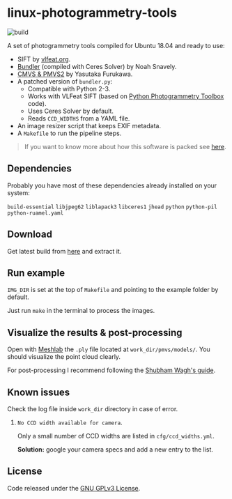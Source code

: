# linux-photogrammetry-tools
![build](https://github.com/epassaro/linux-photogrammetry-tools/workflows/build/badge.svg)

A set of photogrammetry tools compiled for Ubuntu 18.04 and ready to use:

- SIFT by [vlfeat.org](https://www.vlfeat.org/).
- [Bundler](https://github.com/snavely/bundler_sfm) (compiled with Ceres Solver) by Noah Snavely.
- [CMVS \& PMVS2](https://github.com/pmoulon/CMVS-PMVS) by Yasutaka Furukawa.
- A patched version of `bundler.py`:
  - Compatible with Python 2-3.
  - Works with VLFeat SIFT (based on [Python Photogrammetry Toolbox](https://github.com/steve-vincent/photogrammetry) code).
  - Uses Ceres Solver by default.
  - Reads `CCD_WIDTHS` from a YAML file.
- An image resizer script that keeps EXIF metadata.
- A `Makefile` to run the pipeline steps.

> If you want to know more about how this software is packed see [here](https://github.com/epassaro/linux-photogrammetry-tools/blob/master/.github/workflows/release.yml).


## Dependencies
Probably you have most of these dependencies already installed on your system:

`build-essential` `libjpeg62` `liblapack3` `libceres1` `jhead` `python` `python-pil` `python-ruamel.yaml`


## Download
Get latest build from [here](https://github.com/epassaro/linux-photogrammetry-tools/releases/download/latest/lpt-ubuntu-18.04.tar.gz) and extract it.


## Run example
`IMG_DIR` is set at the top of `Makefile` and pointing to the example folder by default.

Just run `make` in the terminal to process the images.


## Visualize the results & post-processing
Open with [Meshlab](http://www.meshlab.net/) the `.ply` file located at `work_dir/pmvs/models/`. You should visualize the point cloud clearly.

For post-processing I recommend following the [Shubham Wagh's guide](https://gist.github.com/shubhamwagh/0dc3b8173f662d39d4bf6f53d0f4d66b).


## Known issues
Check the log file inside `work_dir` directory in case of error.

1. `No CCD width available for camera`. 

    Only a small number of CCD widths are listed in `cfg/ccd_widths.yml`. 

    **Solution:** google your camera specs and add a new entry to the list.


## License

Code released under the [GNU GPLv3 License](https://raw.githubusercontent.com/epassaro/linux-photogrammetry-tools/master/LICENSE).
